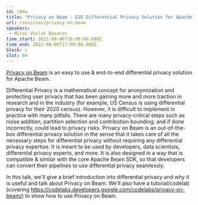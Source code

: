 ```yaml
---
id: c04w
title: "Privacy on Beam - E2E Differential Privacy Solution for Apache Beam"
url: /sessions/privacy-on-beam
speakers:
 - Mirac Vuslat Basaran
time_start: 2021-08-06T16:00:00.000Z
time_end: 2021-08-06T17:00:00.000Z
block: c
slot: 04
---
```


[Privacy on Beam](https://github.com/google/differential-privacy/tree/main/privacy-on-beam) is an easy to use & end-to-end differential privacy solution for Apache Beam.

Differential Privacy is a mathematical concept for anonymization and protecting user privacy that has been gaining more and more traction in research and in the industry (for example, US Census is using differential privacy for their 2020 census). However, it is difficult to implement in practice with many pitfalls. There are many privacy-critical steps such as noise addition, partition selection and contribution bounding; and if done incorrectly, could lead to privacy risks. Privacy on Beam is an out-of-the-box differential privacy solution in the sense that it takes care of all the necessary steps for differential privacy without requiring any differential privacy expertise. It is meant to be used by developers, data scientists, differential privacy experts, and more. It is also designed in a way that is compatible & similar with the core Apache Beam SDK, so that developers can convert their pipelines to use differential privacy seamlessly.

In this talk, we'll give a brief introduction into differential privacy and why it is useful and talk about Privacy on Beam. We'll also have a tutorial/codelab (covering https://codelabs.developers.google.com/codelabs/privacy-on-beam/) to show how to use Privacy on Beam.